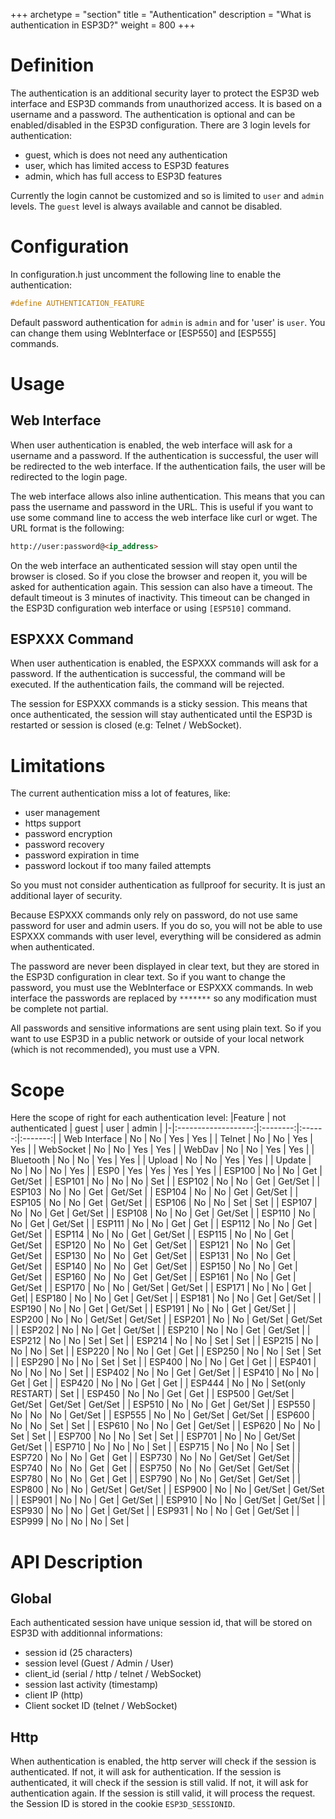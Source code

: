 +++
archetype = "section"
title = "Authentication"
description = "What is authentication in ESP3D?"
weight = 800
+++

# Definition
The authentication is an additional security layer to protect the ESP3D web interface and ESP3D commands from unauthorized access. It is based on a username and a password. The authentication is optional and can be enabled/disabled in the ESP3D configuration. There are 3 login levels for authentication:
- guest, which is does not need any authentication
- user, which has limited access to ESP3D features
- admin, which has full access to ESP3D features

Currently the login cannot be customized and so is limited to `user` and `admin` levels. The `guest` level is always available and cannot be disabled.

# Configuration

In configuration.h just uncomment the following line to enable the authentication:
```c++
#define AUTHENTICATION_FEATURE
```
Default password authentication for `admin` is `admin` and for 'user' is `user`. You can change them using WebInterface or [ESP550] and [ESP555] commands.

# Usage

## Web Interface

When user authentication is enabled, the web interface will ask for a username and a password. If the authentication is successful, the user will be redirected to the web interface. If the authentication fails, the user will be redirected to the login page.

The web interface allows also inline authentication. This means that you can pass the username and password in the URL. This is useful if you want to use some command line to access the web interface like curl or wget. The URL format is the following:

```html
http://user:password@<ip_address>
```

On the web interface an authenticated session will stay open until the browser is closed. So if you close the browser and reopen it, you will be asked for authentication again. This session can also have a timeout. The default timeout is 3 minutes of inactivity. This timeout can be changed in the ESP3D configuration web interface or using `[ESP510]` command.

## ESPXXX Command

When user authentication is enabled, the ESPXXX commands will ask for a password. If the authentication is successful, the command will be executed. If the authentication fails, the command will be rejected.

The session for ESPXXX commands is a sticky session. This means that once authenticated, the session will stay authenticated until the ESP3D is restarted or session is closed (e.g: Telnet / WebSocket).
# Limitations

The current authentication miss a lot of features, like:
- user management
- https support
- password encryption
- password recovery   
- password expiration in time
- password lockout if too many failed attempts

So you must not consider authentication as fullproof for security. It is just an additional layer of security.

Because ESPXXX commands only rely on password, do not use same password for user and admin users. If you do so, you will not be able to use ESPXXX commands with user level, everything will be considered as admin when authenticated.

The password are never been displayed in clear text, but they are stored in the ESP3D configuration in clear text. So if you want to change the password, you must use the WebInterface or ESPXXX commands.
In web interface the passwords are replaced by `*******` so any modification must be complete not partial.

All passwords and sensitive informations are sent using plain text. So if you want to use ESP3D in a public network or outside of your local network (which is not recommended), you must use a VPN.

# Scope

Here the scope of right for each authentication level:
|Feature | not authenticated | guest  | user | admin |
|-|:-------------------:|:--------:|:------:|:-------:|
| Web Interface | No | No | Yes | Yes |
| Telnet | No | No | Yes | Yes |
| WebSocket | No | No | Yes | Yes |
| WebDav | No | No | Yes | Yes |
| Bluetooth | No | No | Yes | Yes |
| Upload | No | No | Yes | Yes |
| Update | No | No | No | Yes |
| ESP0 | Yes | Yes | Yes | Yes |
| ESP100 | No | No | Get | Get/Set |
| ESP101 | No | No | No | Set |
| ESP102 | No | No | Get | Get/Set |
| ESP103 | No | No | Get | Get/Set |
| ESP104 | No | No | Get | Get/Set |
| ESP105 | No | No | Get | Get/Set |
| ESP106 | No | No | Set | Set |
| ESP107 | No | No | Get | Get/Set |
| ESP108 | No | No | Get | Get/Set |
| ESP110 | No | No | Get | Get/Set |
| ESP111 | No | No | Get | Get |
| ESP112 | No | No | Get | Get/Set |
| ESP114 | No | No | Get | Get/Set |
| ESP115 | No | No | Get | Get/Set |
| ESP120 | No | No | Get | Get/Set |
| ESP121 | No | No | Get | Get/Set |
| ESP130 | No | No | Get | Get/Set |
| ESP131 | No | No | Get | Get/Set |
| ESP140 | No | No | Get | Get/Set |
| ESP150 | No | No | Get | Get/Set |
| ESP160 | No | No | Get | Get/Set |
| ESP161 | No | No | Get | Get/Set |
| ESP170 | No | No | Get/Set | Get/Set |
| ESP171 | No | No | Get | Get|
| ESP180 | No | No | Get | Get/Set |
| ESP181 | No | No | Get | Get/Set |
| ESP190 | No | No | Get | Get/Set |
| ESP191 | No | No | Get | Get/Set |
| ESP200 | No | No | Get/Set | Get/Set |
| ESP201 | No | No | Get/Set | Get/Set |
| ESP202 | No | No | Get | Get/Set |
| ESP210 | No | No | Get | Get/Set |
| ESP212 | No | No | Set | Set |
| ESP214 | No | No | Set | Set |
| ESP215 | No | No | No | Set |
| ESP220 | No | No | Get | Get |
| ESP250 | No | No | Set | Set |
| ESP290 | No | No | Set | Set |
| ESP400 | No | No | Get | Get |
| ESP401 | No | No | No | Set |
| ESP402 | No | No | Get | Get/Set |
| ESP410 | No | No | Get | Get |
| ESP420 | No | No | Get | Get |
| ESP444 | No | No |  Set(only RESTART) | Set |
| ESP450 | No | No | Get | Get |
| ESP500 | Get/Set | Get/Set | Get/Set | Get/Set |
| ESP510 | No | No | Get | Get/Set |
| ESP550 | No | No | No | Get/Set |
| ESP555 | No | No | Get/Set | Get/Set |
| ESP600 | No | No | Set | Set |
| ESP610 | No | No | Get | Get/Set |
| ESP620 | No | No | Set | Set |
| ESP700 | No | No | Set | Set |
| ESP701 | No | No | Get/Set | Get/Set |
| ESP710 | No | No | No | Set |
| ESP715 | No | No | No | Set |
| ESP720 | No | No | Get | Get |
| ESP730 | No | No | Get/Set | Get/Set |
| ESP740 | No | No | Get | Get |
| ESP750 | No | No | Get/Set | Get/Set |
| ESP780 | No | No | Get | Get |
| ESP790 | No | No | Get/Set | Get/Set |
| ESP800 | No | No | Get/Set | Get/Set |
| ESP900 | No | No | Get/Set | Get/Set |
| ESP901 | No | No | Get | Get/Set |
| ESP910 | No | No | Get/Set | Get/Set |
| ESP930 | No | No | Get | Get/Set |
| ESP931 | No | No | Get | Get/Set |
| ESP999 | No | No | No | Set |

# API Description

## Global
Each authenticated session have unique session id, that will be stored on ESP3D with additionnal informations:
- session id (25 characters)
- session level (Guest / Admin / User)
- client_id (serial / http / telnet / WebSocket)
- session last activity (timestamp)
- client IP (http)
- Client socket ID (telnet / WebSocket)

## Http
When authentication is enabled, the http server will check if the session is authenticated. If not, it will ask for authentication. If the session is authenticated, it will check if the session is still valid. If not, it will ask for authentication again. If the session is still valid, it will process the request.
the Session ID is stored in the cookie `ESP3D_SESSIONID`.
